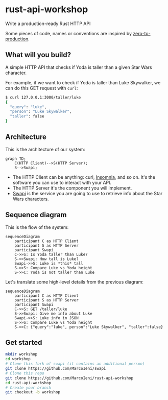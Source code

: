 # rust-api-workshop
Write a production-ready Rust HTTP API

Some pieces of code, names or conventions are inspired by [zero-to-production](https://github.com/LukeMathWalker/zero-to-production).

## What will you build?

A simple HTTP API that checks if Yoda is taller than a given Star Wars character.

For example, if we want to check if Yoda is taller than Luke Skywalker,
we can do this GET request with `curl`:

```sh
$ curl 127.0.0.1:3000/taller/luke
{
  "query": "luke",
  "person": "Luke Skywalker",
  "taller": false
}
```

## Architecture

This is the architecture of our system:

```mermaid
graph TD;
    C(HTTP Client)-->S(HTTP Server);
    S-->Swapi;
```

- The HTTP Client can be anything: curl, [Insomnia](https://github.com/Kong/insomnia), and so on. It's the software you can use to interact with your API.
- The HTTP Server it's the component you will implement.
- [Swapi](https://swapi.dev/) is the service you are going to use to retrieve
  info about the Star Wars characters.

## Sequence diagram

This is the flow of the system:

```mermaid
sequenceDiagram
    participant C as HTTP Client
    participant S as HTTP Server
    participant Swapi
    C->>S: Is Yoda taller than Luke?
    S->>Swapi: How tall is Luke?
    Swapi->>S: Luke is *this* tall
    S->>S: Compare Luke vs Yoda height
    S->>C: Yoda is not taller than Luke
```

Let's translate some high-level details from the previous diagram:

```mermaid
sequenceDiagram
    participant C as HTTP Client
    participant S as HTTP Server
    participant Swapi
    C->>S: GET /taller/luke
    S->>Swapi: Give me info about Luke
    Swapi->>S: Luke info in JSON
    S->>S: Compare Luke vs Yoda height
    S->>C: {"query":"luke", person":"Luke Skywalker", "taller":false}
```

## Get started

```sh
mkdir workshop
cd workshop
# Clone this fork of swapi (it contains an additional person)
git clone https://github.com/MarcoIeni/swapi
# Clone this repo
git clone https://github.com/MarcoIeni/rust-api-workshop
cd rust-api-workshop
# Create your branch
git checkout -b workshop
```
